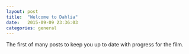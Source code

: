 ```yaml
---
layout: post
title:  "Welcome to Dahlia"
date:   2015-09-09 23:36:03
categories: general
---
```


The first of many posts to keep you up to date with progress for the film.
